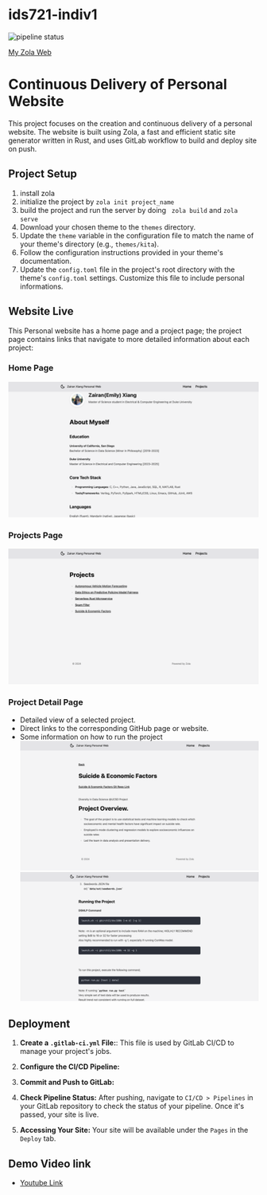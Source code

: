 # ids721-indiv1

![pipeline status](https://gitlab.com/zx122/individual-project1/badges/main/pipeline.svg)

[My Zola Web](https://individual-project1-zx122-5dccb406e897eb1cd4510fa85e616a28b228c.gitlab.io/)

# Continuous Delivery of Personal Website

This project focuses on the creation and continuous delivery of a personal website. The website is built using Zola, a fast and efficient static site generator written in Rust, and uses GitLab workflow to build and deploy site on push.

## Project Setup
1. install zola
2. initialize the project by `zola init project_name`
3. build the project and run the server by doing ` zola build` and `zola serve`
4. Download your chosen theme to the `themes` directory.
5. Update the `theme` variable in the configuration file to match the name of your theme's directory (e.g., `themes/kita`).
6. Follow the configuration instructions provided in your theme's documentation.
7. Update the `config.toml` file in the project's root directory with the theme's `config.toml` settings. Customize this file to include personal informations.


## Website Live
This Personal website has a home page and a project page; the project page contains links that navigate to more detailed information about each project: 

### Home Page
![Home Page](home.png)

### Projects Page
![Projects List Page](projects.png)

### Project Detail Page
- Detailed view of a selected project.
- Direct links to the corresponding GitHub page or website.
- Some information on how to run the project
![Project Detail Page1](project_1.png)
![Project Detail Page2](project_2.png)


## Deployment

1. **Create a `.gitlab-ci.yml` File:**: This file is used by GitLab CI/CD to manage your project's jobs.

2. **Configure the CI/CD Pipeline:**

3. **Commit and Push to GitLab:**

4. **Check Pipeline Status:**
   After pushing, navigate to `CI/CD > Pipelines` in your GitLab repository to check the status of your pipeline. Once it's passed, your site is live.

5. **Accessing Your Site:**
   Your site will be available under the `Pages` in the `Deploy` tab.

## Demo Video link
- [Youtube Link](https://youtu.be/_m8Q7Sda6BI)
